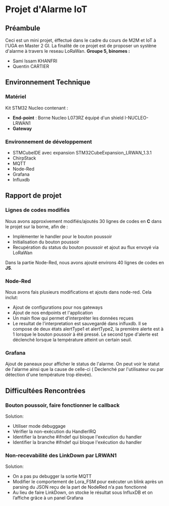 
# **Projet d'Alarme IoT**
## Préambule

Ceci est un mini projet, éffectué dans le cadre du cours de M2M et IoT à l'UGA en Master 2 GI. La finalité de ce projet est de proposer un systène d'alarme à travers le reseau LoRaWan.
**Groupe 5,  binomes :**
- Sami Issam KHANFRI 
- Quentin CARTIER

## Environnement Technique

### Matériel
Kit STM32 Nucleo contenant :
- **End-point** : Borne Nucleo L073RZ équipé d'un shield I-NUCLEO-LRWAN1
- **Gateway**

### Environnement de développement
- STMCubeIDE avec expansion STM32CubeExpansion_LRWAN_1.3.1
- ChirpStack
- MQTT
- Node-Red
- Grafana
- Influxdb


## Rapport de projet


### Lignes de codes modifiés
Nous avons approxivement modifiés/ajoutés  30 lignes de codes en **C** dans le projet sur la borne, afin de :
- Implémenter le handler pour le bouton poussoir
- Initialisation du bouton poussoir
- Recupération du status du bouton poussoir et ajout au flux envoyé via LoRaWan

Dans la partie Node-Red, nous avons ajouté environs 40 lignes de codes en **JS**.

### Node-Red
Nous avons fais plusieurs modifications et ajouts dans node-red. Cela inclut:
- Ajout de configurations pour nos gateways
- Ajout de nos endpoints et l'application
- Un main flow qui permet d'interpréter les données reçues
- Le resultat de l'interpretation est sauvegardé dans inlfuxdb. Il se compose de deux états alertType1 et alertType2, la première alerte est à 1 lorsque le bouton poussoir à été pressé. Le second type d'alerte est déclenché lorsque la température atteint un certain seuil.

### Grafana 
Ajout de paneaux pour afficher le status de l'alarme. On peut voir le statut de l'alarme ainsi que la cause de celle-ci ( Declenché par l'utilisateur ou par détection d'une température trop élevée).


## Difficultées Rencontrées

### Bouton poussoir, faire fonctionner le callback
Solution:
-   Utiliser mode debuggage
- Vérifier la non-exécution du HandlerIRQ
- Identifier la branche #ifndef qui bloque l'exécution du handler
- Identifier la branche #ifndef qui bloque l'exécution du handler

### Non-recevabilité des LinkDown par LRWAN1
Solution:
- On a pas pu debugger la sortie MQTT
- Modifier le comportement de Lora_FSM pour exécuter un blink après un parsing du JSON reçu de la part de NodeRed n’a pas fonctionné
- Au lieu de faire LinkDown, on stocke le résultat sous InfluxDB et on l’affiche grâce à un panel Grafana
